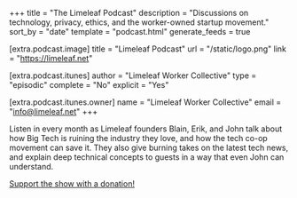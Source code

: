 +++
title = "The Limeleaf Podcast"
description = "Discussions on technology, privacy, ethics, and the worker-owned startup movement."
sort_by = "date"
template = "podcast.html"
generate_feeds = true

[extra.podcast.image]
title = "Limeleaf Podcast"
url = "/static/logo.png"
link = "https://limeleaf.net"

[extra.podcast.itunes]
author = "Limeleaf Worker Collective"
type = "episodic"
complete = "No"
explicit = "Yes"

[extra.podcast.itunes.owner]
name = "Limeleaf Worker Collective"
email = "info@limeleaf.net"
+++

Listen in every month as Limeleaf founders Blain, Erik, and John talk about how Big Tech is ruining the industry they love, and how the tech co-op movement can save it. They also give burning takes on the latest tech news, and explain deep technical concepts to guests in a way that even John can understand.

[Support the show with a donation!](https://opencollective.com/limeleaf)